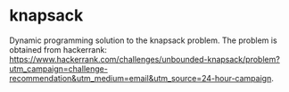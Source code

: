# knapsack
Dynamic programming solution to the knapsack problem. The problem is obtained from hackerrank: 
https://www.hackerrank.com/challenges/unbounded-knapsack/problem?utm_campaign=challenge-recommendation&utm_medium=email&utm_source=24-hour-campaign.
